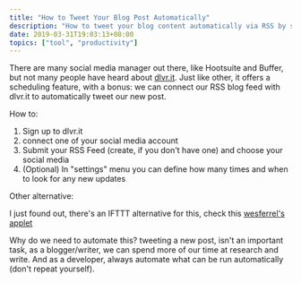 ```yaml
---
title: "How to Tweet Your Blog Post Automatically"
description: "How to tweet your blog content automatically via RSS by schedule that you define yourself"
date: 2019-03-31T19:03:13+08:00
topics: ["tool", "productivity"]
---
```


There are many social media manager out there, like Hootsuite and Buffer, but not many people have heard about [dlvr.it](https://dlvrit.com/). Just like other, it offers a scheduling feature, with a bonus: we can connect our RSS blog feed with dlvr.it to automatically tweet our new post.

How to:

1. Sign up to dlvr.it
2. connect one of your social media account
3. Submit your RSS Feed (create, if you don't have one) and choose your social media
4. (Optional) In "settings" menu you can define how many times and when to look for any new updates

Other alternative:

I just found out, there's an IFTTT alternative for this, check this [wesferrel's applet](https://ifttt.com/applets/EsftGLhR-rss-to-twitter)

Why do we need to automate this? tweeting a new post, isn't an important task, as a blogger/writer, we can spend more of our time at research and write. And as a developer, always automate what can be run automatically (don't repeat yourself).



